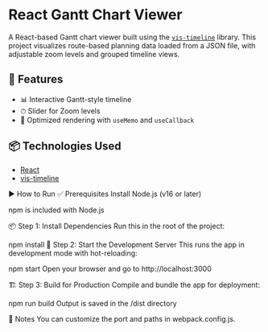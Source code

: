 # React Gantt Chart Viewer

A React-based Gantt chart viewer built using the [`vis-timeline`](https://visjs.github.io/vis-timeline/) library. This project visualizes route-based planning data loaded from a JSON file, with adjustable zoom levels and grouped timeline views.

## 🚀 Features 

- 📊 Interactive Gantt-style timeline
- ⏱  Slider for Zoom levels
- 🧠 Optimized rendering with `useMemo` and `useCallback`

## 📦 Technologies Used

- [React](https://reactjs.org/)
- [vis-timeline](https://visjs.github.io/vis-timeline/)

▶️ How to Run
✅ Prerequisites
Install Node.js (v16 or later)

npm is included with Node.js

📦 Step 1: Install Dependencies
Run this in the root of the project:

npm install
🚀 Step 2: Start the Development Server
This runs the app in development mode with hot-reloading:

npm start
Open your browser and go to http://localhost:3000

🏗️ Step 3: Build for Production
Compile and bundle the app for deployment:

npm run build
Output is saved in the /dist directory

📌 Notes
You can customize the port and paths in webpack.config.js.

